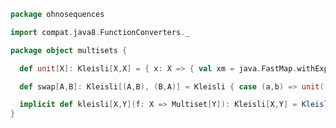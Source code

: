 
```scala
package ohnosequences

import compat.java8.FunctionConverters._

package object multisets {

  def unit[X]: Kleisli[X,X] = { x: X => { val xm = java.FastMap.withExpectedSize[X](1); xm.justPut(x,1L); Multiset(xm) } }

  def swap[A,B]: Kleisli[(A,B), (B,A)] = Kleisli { case (a,b) => unit( (b,a) ) }

  implicit def kleisli[X,Y](f: X => Multiset[Y]): Kleisli[X,Y] = Kleisli(f)
}

```




[test/scala/Multisets.scala]: ../../test/scala/Multisets.scala.md
[main/java/FastMap.java]: ../java/FastMap.java.md
[main/scala/package.scala]: package.scala.md
[main/scala/Multisets.scala]: Multisets.scala.md